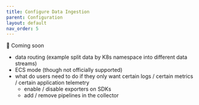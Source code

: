 ```yaml
---
title: Configure Data Ingestion
parent: Configuration
layout: default
nav_order: 5
---
```


🚧 Coming soon

- data routing (example split data by K8s namespace into different data streams)
- ECS mode (though not officially supported)
- what do users need to do if they only want certain logs / certain metrics / certain application telemetry
    - enable / disable exporters on SDKs
    - add / remove pipelines in the collector 